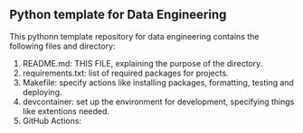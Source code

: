 ## Python template for Data Engineering

This pythonn template repository for data engineering contains the following files and directory:

1. README.md: THIS FILE, explaining the purpose of the directory.
2. requirements.txt: list of required packages for projects.
3. Makefile: specify actions like installing packages, formatting, testing and deploying.
4. devcontainer: set up the environment for development, specifying things like extentions needed.
5. GitHub Actions:
